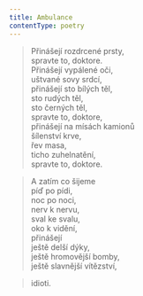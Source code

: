 ```yaml
---
title: Ambulance
contentType: poetry
---
```


<section>

> Přinášejí rozdrcené prsty,  
> spravte to, doktore.  
> Přinášejí vypálené oči,  
> uštvané sovy srdcí,  
> přinášejí sto bílých těl,  
> sto rudých těl,  
> sto černých těl,  
> spravte to, doktore,  
> přinášejí na mísách kamionů  
> šílenství krve,  
> řev masa,  
> ticho zuhelnatění,  
> spravte to, doktore.

</section>

<section>

> A zatím co šijeme  
> píď po pídi,  
> noc po noci,  
> nerv k nervu,  
> sval ke svalu,  
> oko k vidění,  
> přinášejí  
> ještě delší dýky,  
> ještě hromovější bomby,  
> ještě slavnější vítězství,

</section>

<section>

> idioti.

</section>
